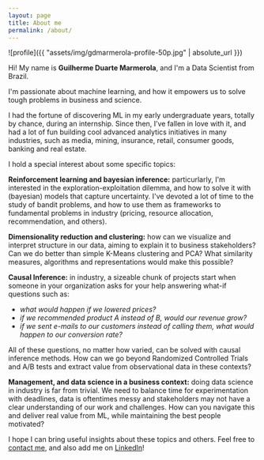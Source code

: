 ```yaml
---
layout: page
title: About me
permalink: /about/
---
```


<!--- (<img align="center" src="https://github.com/gdmarmerola/gdmarmerola.github.io/blob/master/assets/img/gdmarmerola-profile.jpg" width="150"> -->

![profile]({{ "assets/img/gdmarmerola-profile-50p.jpg" | absolute_url }})
 
Hi! My name is **Guilherme Duarte Marmerola**, and I'm a Data Scientist from Brazil. 

I'm passionate about machine learning, and how it empowers us to solve tough problems in business and science. 

I had the fortune of discovering ML in my early undergraduate years, totally by chance, during an internship. Since then, I’ve fallen in love with it, and had a lot of fun building cool advanced analytics initiatives in many industries, such as media, mining, insurance, retail, consumer goods, banking and real estate.

I hold a special interest about some specific topics:

**Reinforcement learning and bayesian inference:** particurlarly, I'm interested in the exploration-exploitation dilemma, and how to solve it with (bayesian) models that capture uncertainty. I've devoted a lot of time to the study of bandit problems, and how to use them as frameworks to fundamental problems in industry (pricing, resource allocation, recommendation, and others).

**Dimensionality reduction and clustering:** how can we visualize and interpret structure in our data, aiming to explain it to business stakeholders? Can we do better than simple K-Means clustering and PCA? What similarity measures, algorithms and representations would make this possible?

**Causal Inference:** in industry, a sizeable chunk of projects start when someone in your organization asks for your help answering what-if questions such as: 
* *what would happen if we lowered prices?*
* *if we recommended product A instead of B, would our revenue grow?*
* *if we sent e-mails to our customers instead of calling them, what would happen to our conversion rate?*

All of these questions, no matter how varied, can be solved with causal inference methods. How can we go beyond Randomized Controlled Trials and A/B tests and extract value from observational data in these contexts?

**Management, and data science in a business context:** doing data science in industry is far from trivial. We need to balance time for experimentation with deadlines, data is oftentimes messy and stakeholders may not have a clear understanding of our work and challenges. How can you navigate this and deliver real value from ML, while maintaining the best people motivated?

I hope I can bring useful insights about these topics and others. Feel free to [contact me](https://gdmarmerola.github.io/contact), and also add me on [LinkedIn](https://www.linkedin.com/in/gdmarmerola/)! 
